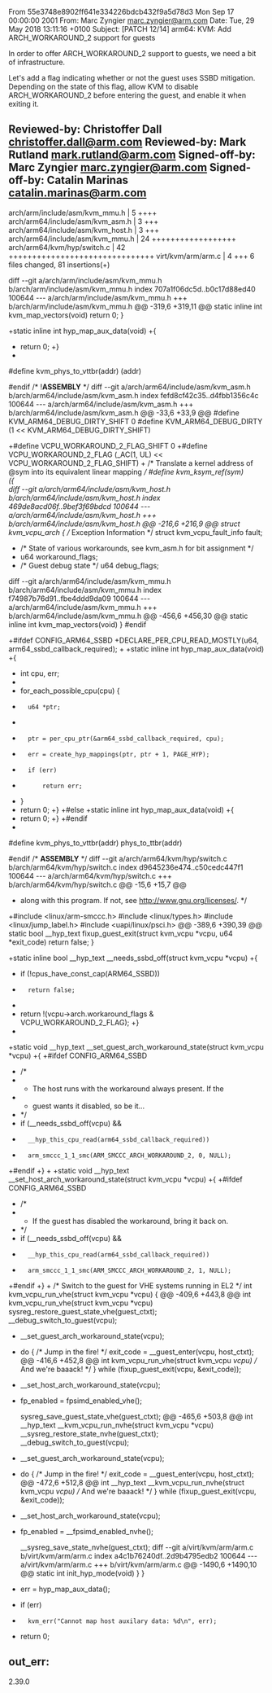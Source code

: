 From 55e3748e8902ff641e334226bdcb432f9a5d78d3 Mon Sep 17 00:00:00 2001
From: Marc Zyngier <marc.zyngier@arm.com>
Date: Tue, 29 May 2018 13:11:16 +0100
Subject: [PATCH 12/14] arm64: KVM: Add ARCH_WORKAROUND_2 support for guests

In order to offer ARCH_WORKAROUND_2 support to guests, we need
a bit of infrastructure.

Let's add a flag indicating whether or not the guest uses
SSBD mitigation. Depending on the state of this flag, allow
KVM to disable ARCH_WORKAROUND_2 before entering the guest,
and enable it when exiting it.

Reviewed-by: Christoffer Dall <christoffer.dall@arm.com>
Reviewed-by: Mark Rutland <mark.rutland@arm.com>
Signed-off-by: Marc Zyngier <marc.zyngier@arm.com>
Signed-off-by: Catalin Marinas <catalin.marinas@arm.com>
---
 arch/arm/include/asm/kvm_mmu.h    |  5 ++++
 arch/arm64/include/asm/kvm_asm.h  |  3 +++
 arch/arm64/include/asm/kvm_host.h |  3 +++
 arch/arm64/include/asm/kvm_mmu.h  | 24 ++++++++++++++++++
 arch/arm64/kvm/hyp/switch.c       | 42 +++++++++++++++++++++++++++++++
 virt/kvm/arm/arm.c                |  4 +++
 6 files changed, 81 insertions(+)

diff --git a/arch/arm/include/asm/kvm_mmu.h b/arch/arm/include/asm/kvm_mmu.h
index 707a1f06dc5d..b0c17d88ed40 100644
--- a/arch/arm/include/asm/kvm_mmu.h
+++ b/arch/arm/include/asm/kvm_mmu.h
@@ -319,6 +319,11 @@ static inline int kvm_map_vectors(void)
 	return 0;
 }
 
+static inline int hyp_map_aux_data(void)
+{
+	return 0;
+}
+
 #define kvm_phys_to_vttbr(addr)		(addr)
 
 #endif	/* !__ASSEMBLY__ */
diff --git a/arch/arm64/include/asm/kvm_asm.h b/arch/arm64/include/asm/kvm_asm.h
index fefd8cf42c35..d4fbb1356c4c 100644
--- a/arch/arm64/include/asm/kvm_asm.h
+++ b/arch/arm64/include/asm/kvm_asm.h
@@ -33,6 +33,9 @@
 #define KVM_ARM64_DEBUG_DIRTY_SHIFT	0
 #define KVM_ARM64_DEBUG_DIRTY		(1 << KVM_ARM64_DEBUG_DIRTY_SHIFT)
 
+#define	VCPU_WORKAROUND_2_FLAG_SHIFT	0
+#define	VCPU_WORKAROUND_2_FLAG		(_AC(1, UL) << VCPU_WORKAROUND_2_FLAG_SHIFT)
+
 /* Translate a kernel address of @sym into its equivalent linear mapping */
 #define kvm_ksym_ref(sym)						\
 	({								\
diff --git a/arch/arm64/include/asm/kvm_host.h b/arch/arm64/include/asm/kvm_host.h
index 469de8acd06f..9bef3f69bdcd 100644
--- a/arch/arm64/include/asm/kvm_host.h
+++ b/arch/arm64/include/asm/kvm_host.h
@@ -216,6 +216,9 @@ struct kvm_vcpu_arch {
 	/* Exception Information */
 	struct kvm_vcpu_fault_info fault;
 
+	/* State of various workarounds, see kvm_asm.h for bit assignment */
+	u64 workaround_flags;
+
 	/* Guest debug state */
 	u64 debug_flags;
 
diff --git a/arch/arm64/include/asm/kvm_mmu.h b/arch/arm64/include/asm/kvm_mmu.h
index f74987b76d91..fbe4ddd9da09 100644
--- a/arch/arm64/include/asm/kvm_mmu.h
+++ b/arch/arm64/include/asm/kvm_mmu.h
@@ -456,6 +456,30 @@ static inline int kvm_map_vectors(void)
 }
 #endif
 
+#ifdef CONFIG_ARM64_SSBD
+DECLARE_PER_CPU_READ_MOSTLY(u64, arm64_ssbd_callback_required);
+
+static inline int hyp_map_aux_data(void)
+{
+	int cpu, err;
+
+	for_each_possible_cpu(cpu) {
+		u64 *ptr;
+
+		ptr = per_cpu_ptr(&arm64_ssbd_callback_required, cpu);
+		err = create_hyp_mappings(ptr, ptr + 1, PAGE_HYP);
+		if (err)
+			return err;
+	}
+	return 0;
+}
+#else
+static inline int hyp_map_aux_data(void)
+{
+	return 0;
+}
+#endif
+
 #define kvm_phys_to_vttbr(addr)		phys_to_ttbr(addr)
 
 #endif /* __ASSEMBLY__ */
diff --git a/arch/arm64/kvm/hyp/switch.c b/arch/arm64/kvm/hyp/switch.c
index d9645236e474..c50cedc447f1 100644
--- a/arch/arm64/kvm/hyp/switch.c
+++ b/arch/arm64/kvm/hyp/switch.c
@@ -15,6 +15,7 @@
  * along with this program.  If not, see <http://www.gnu.org/licenses/>.
  */
 
+#include <linux/arm-smccc.h>
 #include <linux/types.h>
 #include <linux/jump_label.h>
 #include <uapi/linux/psci.h>
@@ -389,6 +390,39 @@ static bool __hyp_text fixup_guest_exit(struct kvm_vcpu *vcpu, u64 *exit_code)
 	return false;
 }
 
+static inline bool __hyp_text __needs_ssbd_off(struct kvm_vcpu *vcpu)
+{
+	if (!cpus_have_const_cap(ARM64_SSBD))
+		return false;
+
+	return !(vcpu->arch.workaround_flags & VCPU_WORKAROUND_2_FLAG);
+}
+
+static void __hyp_text __set_guest_arch_workaround_state(struct kvm_vcpu *vcpu)
+{
+#ifdef CONFIG_ARM64_SSBD
+	/*
+	 * The host runs with the workaround always present. If the
+	 * guest wants it disabled, so be it...
+	 */
+	if (__needs_ssbd_off(vcpu) &&
+	    __hyp_this_cpu_read(arm64_ssbd_callback_required))
+		arm_smccc_1_1_smc(ARM_SMCCC_ARCH_WORKAROUND_2, 0, NULL);
+#endif
+}
+
+static void __hyp_text __set_host_arch_workaround_state(struct kvm_vcpu *vcpu)
+{
+#ifdef CONFIG_ARM64_SSBD
+	/*
+	 * If the guest has disabled the workaround, bring it back on.
+	 */
+	if (__needs_ssbd_off(vcpu) &&
+	    __hyp_this_cpu_read(arm64_ssbd_callback_required))
+		arm_smccc_1_1_smc(ARM_SMCCC_ARCH_WORKAROUND_2, 1, NULL);
+#endif
+}
+
 /* Switch to the guest for VHE systems running in EL2 */
 int kvm_vcpu_run_vhe(struct kvm_vcpu *vcpu)
 {
@@ -409,6 +443,8 @@ int kvm_vcpu_run_vhe(struct kvm_vcpu *vcpu)
 	sysreg_restore_guest_state_vhe(guest_ctxt);
 	__debug_switch_to_guest(vcpu);
 
+	__set_guest_arch_workaround_state(vcpu);
+
 	do {
 		/* Jump in the fire! */
 		exit_code = __guest_enter(vcpu, host_ctxt);
@@ -416,6 +452,8 @@ int kvm_vcpu_run_vhe(struct kvm_vcpu *vcpu)
 		/* And we're baaack! */
 	} while (fixup_guest_exit(vcpu, &exit_code));
 
+	__set_host_arch_workaround_state(vcpu);
+
 	fp_enabled = fpsimd_enabled_vhe();
 
 	sysreg_save_guest_state_vhe(guest_ctxt);
@@ -465,6 +503,8 @@ int __hyp_text __kvm_vcpu_run_nvhe(struct kvm_vcpu *vcpu)
 	__sysreg_restore_state_nvhe(guest_ctxt);
 	__debug_switch_to_guest(vcpu);
 
+	__set_guest_arch_workaround_state(vcpu);
+
 	do {
 		/* Jump in the fire! */
 		exit_code = __guest_enter(vcpu, host_ctxt);
@@ -472,6 +512,8 @@ int __hyp_text __kvm_vcpu_run_nvhe(struct kvm_vcpu *vcpu)
 		/* And we're baaack! */
 	} while (fixup_guest_exit(vcpu, &exit_code));
 
+	__set_host_arch_workaround_state(vcpu);
+
 	fp_enabled = __fpsimd_enabled_nvhe();
 
 	__sysreg_save_state_nvhe(guest_ctxt);
diff --git a/virt/kvm/arm/arm.c b/virt/kvm/arm/arm.c
index a4c1b76240df..2d9b4795edb2 100644
--- a/virt/kvm/arm/arm.c
+++ b/virt/kvm/arm/arm.c
@@ -1490,6 +1490,10 @@ static int init_hyp_mode(void)
 		}
 	}
 
+	err = hyp_map_aux_data();
+	if (err)
+		kvm_err("Cannot map host auxilary data: %d\n", err);
+
 	return 0;
 
 out_err:
-- 
2.39.0

